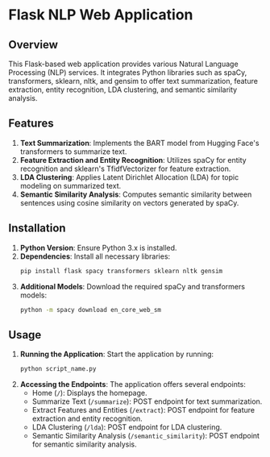 
# Flask NLP Web Application

## Overview
This Flask-based web application provides various Natural Language Processing (NLP) services. It integrates Python libraries such as spaCy, transformers, sklearn, nltk, and gensim to offer text summarization, feature extraction, entity recognition, LDA clustering, and semantic similarity analysis.

## Features
1. **Text Summarization**: Implements the BART model from Hugging Face's transformers to summarize text.
2. **Feature Extraction and Entity Recognition**: Utilizes spaCy for entity recognition and sklearn's TfidfVectorizer for feature extraction.
3. **LDA Clustering**: Applies Latent Dirichlet Allocation (LDA) for topic modeling on summarized text.
4. **Semantic Similarity Analysis**: Computes semantic similarity between sentences using cosine similarity on vectors generated by spaCy.

## Installation

1. **Python Version**: Ensure Python 3.x is installed.
2. **Dependencies**: Install all necessary libraries:
   ```bash
   pip install flask spacy transformers sklearn nltk gensim
   ```
3. **Additional Models**: Download the required spaCy and transformers models:
   ```bash
   python -m spacy download en_core_web_sm
   ```

## Usage

1. **Running the Application**: Start the application by running:
   ```bash
   python script_name.py
   ```
2. **Accessing the Endpoints**: The application offers several endpoints:
   - Home (`/`): Displays the homepage.
   - Summarize Text (`/summarize`): POST endpoint for text summarization.
   - Extract Features and Entities (`/extract`): POST endpoint for feature extraction and entity recognition.
   - LDA Clustering (`/lda`): POST endpoint for LDA clustering.
   - Semantic Similarity Analysis (`/semantic_similarity`): POST endpoint for semantic similarity analysis.

